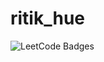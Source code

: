 # ritik_hue
<img src="https://leetcode-badge-showcase.vercel.app/api?username={Ritik Singh
}" alt="LeetCode Badges"/>


